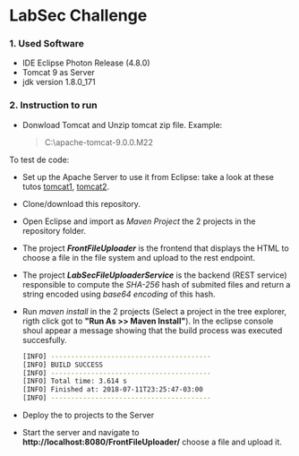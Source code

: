 # LabSec Challenge

### 1. Used Software
- IDE Eclipse Photon Release (4.8.0)
- Tomcat 9 as Server
- jdk version 1.8.0_171

### 2. Instruction to run
- Donwload Tomcat and Unzip tomcat zip file.
Example:
    > C:\apache-tomcat-9.0.0.M22 

To test de code:
- Set up the Apache Server to use it from Eclipse: take a look at these tutos [tomcat1](https://github.com/OneBusAway/onebusaway/wiki/Setting-Up-a-Tomcat-Server-in-Eclipse),
[tomcat2](https://crunchify.com/step-by-step-guide-to-setup-and-install-apache-tomcat-server-in-eclipse-development-environment-ide/).
- Clone/download this repository.
- Open Eclipse and import as _Maven Project_ the 2 projects in the repository folder.
- The project _**FrontFileUploader**_ is the frontend that displays the HTML to choose a file in the file system and upload to the rest endpoint.
- The project _**LabSecFileUploaderService**_ is the backend (REST service) responsible to compute the _SHA-256_ hash of submited files and return a string encoded using _base64 encoding_ of this hash.
- Run _maven install_ in the 2 projects (Select a project in the tree explorer, rigth click got to **"Run As >> Maven Install"**). In the eclipse console shoul appear a  message showing that the build process was executed succesfully.

    ```sh
    [INFO] ----------------------------------------
    [INFO] BUILD SUCCESS
    [INFO] ----------------------------------------
    [INFO] Total time: 3.614 s
    [INFO] Finished at: 2018-07-11T23:25:47-03:00
    [INFO] ----------------------------------------
    ```
 - Deploy the to projects to the Server
- Start the server and navigate to **http://localhost:8080/FrontFileUploader/** choose a file and upload it.

